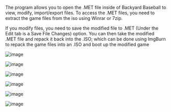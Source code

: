 The program allows you to open the .MET file inside of Backyard Baseball to view, modify, import/export files. To access the .MET files, you need to extract the game files from the iso using Winrar or 7zip. 

If you modify files, you need to save the modified file to .MET (Under the Edit tab is a Save File Changes) option. You can then take the modified .MET file and repack it back into the .ISO; which can be done using ImgBurn to repack the game files into an .ISO and boot up the modified game

![image](https://github.com/primetime43/PS2-DATA-File-Extractor/assets/12754111/c5129d59-4717-4597-8813-c75f153bbe80)

![image](https://github.com/primetime43/PS2-DATA-File-Extractor/assets/12754111/72400390-955e-49ac-a906-50a67b3bb657)

![image](https://github.com/primetime43/PS2-DATA-File-Extractor/assets/12754111/ba08e6b8-5240-4f45-beff-b43f046b1842)

![image](https://github.com/primetime43/PS2-DATA-File-Extractor/assets/12754111/5573ac78-c8de-4b5e-8d85-621f2279bc8d)

![image](https://github.com/primetime43/PS2-DATA-File-Extractor/assets/12754111/20a5ce20-61c0-4f00-9efc-dff3e9e55357)

![image](https://github.com/primetime43/PS2-DATA-File-Extractor/assets/12754111/ef1bb3f2-fe3e-4b43-9600-8c4270e83d2a)
